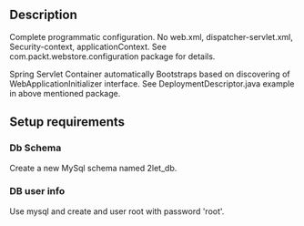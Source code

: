 ## Description 

Complete programmatic configuration. No web.xml, dispatcher-servlet.xml, 
Security-context, applicationContext.
See com.packt.webstore.configuration package for details.

Spring Servlet Container automatically Bootstraps based on discovering of WebApplicationInitializer interface.
See DeploymentDescriptor.java example in above mentioned package.

## Setup requirements

### Db Schema

Create a new MySql schema named 2let_db.

### DB user info

Use mysql and create and user root with password 'root'.